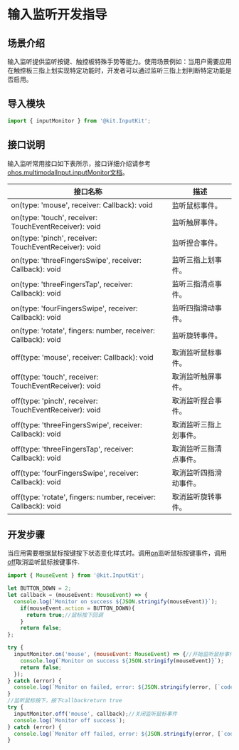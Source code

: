 # 输入监听开发指导

## 场景介绍

输入监听提供监听按键、触控板特殊手势等能力。使用场景例如：当用户需要应用在触控板三指上划实现特定功能时，开发者可以通过监听三指上划判断特定功能是否启用。

## 导入模块

```js
import { inputMonitor } from '@kit.InputKit';
```

## 接口说明

输入监听常用接口如下表所示，接口详细介绍请参考[ohos.multimodalInput.inputMonitor文档](../../reference/apis-input-kit/js-apis-inputmonitor-sys.md)。

| 接口名称  | 描述 |
| ------------------------------------------------------------ | -------------------------- |
| on(type: 'mouse', receiver: Callback<MouseEvent>): void |监听鼠标事件。 |
| on(type: 'touch', receiver: TouchEventReceiver): void | 监听触屏事件。 |
| on(type: 'pinch', receiver: TouchEventReceiver): void | 监听捏合事件。 |
| on(type: 'threeFingersSwipe', receiver: Callback<ThreeFingersSwipe>): void | 监听三指上划事件。 |
| on(type: 'threeFingersTap', receiver: Callback<ThreeFingersSwipe>): void | 监听三指清点事件。 |
| on(type: 'fourFingersSwipe', receiver: Callback<FourFingersSwipe>): void | 监听四指滑动事件。 |
| on(type: 'rotate', fingers: number, receiver: Callback<Rotate>): void | 监听旋转事件。 |
| off(type: 'mouse', receiver: Callback<MouseEvent>): void |取消监听鼠标事件。 |
| off(type: 'touch', receiver: TouchEventReceiver): void | 取消监听触屏事件。 |
| off(type: 'pinch', receiver: TouchEventReceiver): void | 取消监听捏合事件。 |
| off(type: 'threeFingersSwipe', receiver: Callback<ThreeFingersSwipe>): void | 取消监听三指上划事件。 |
| off(type: 'threeFingersTap', receiver: Callback<ThreeFingersSwipe>): void | 取消监听三指清点事件。 |
| off(type: 'fourFingersSwipe', receiver: Callback<FourFingersSwipe>): void | 取消监听四指滑动事件。 |
| off(type: 'rotate', fingers: number, receiver: Callback<Rotate>): void | 取消监听旋转事件。 |

## 开发步骤

当应用需要根据鼠标按键按下状态变化样式时。调用[on](../../reference/apis-input-kit/js-apis-inputmonitor-sys.md#inputmonitoronmouse9)监听鼠标按键事件，调用[off](../../reference/apis-input-kit/js-apis-inputmonitor-sys.md#inputmonitoroffmouse9)取消监听鼠标按键事件.

```js
import { MouseEvent } from '@kit.InputKit';

let BUTTON_DOWN = 2;
let callback = (mouseEvent: MouseEvent) => {
  console.log(`Monitor on success ${JSON.stringify(mouseEvent)}`);
    if(mouseEvent.action = BUTTON_DOWN){
      return true;//鼠标按下回调
    }
    return false;
};

try {
  inputMonitor.on('mouse', (mouseEvent: MouseEvent) => {//开始监听鼠标事件
    console.log(`Monitor on success ${JSON.stringify(mouseEvent)}`);
    return false;
  });
} catch (error) {
  console.log(`Monitor on failed, error: ${JSON.stringify(error, [`code`, `message`])}`);
}
//监听鼠标按下，按下callbackreturn true
try {
  inputMonitor.off('mouse', callback);//关闭监听鼠标事件
  console.log(`Monitor off success`);
} catch (error) {
  console.log(`Monitor off failed, error: ${JSON.stringify(error, [`code`, `message`])}`);
}
```